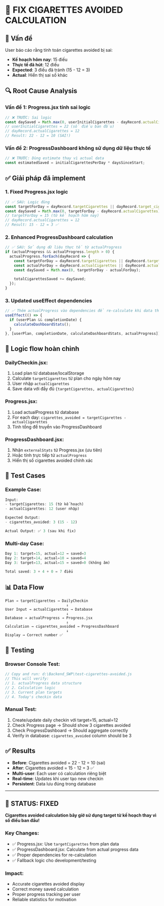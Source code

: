 # 🎯 FIX CIGARETTES AVOIDED CALCULATION

## 📝 Vấn đề

User báo cáo rằng tính toán cigarettes avoided bị sai:
- **Kế hoạch hôm nay**: 15 điếu
- **Thực tế đã hút**: 12 điếu  
- **Expected**: 3 điếu đã tránh (15 - 12 = 3)
- **Actual**: Hiển thị sai số khác

## 🔍 Root Cause Analysis

### Vấn đề 1: Progress.jsx tính sai logic
```javascript
// ❌ TRƯỚC: Sai logic
const daySaved = Math.max(0, userInitialCigarettes - dayRecord.actualCigarettes);
// userInitialCigarettes = 22 (số điếu ban đầu)
// dayRecord.actualCigarettes = 12
// Result: 22 - 12 = 10 (SAI!)
```

### Vấn đề 2: ProgressDashboard không sử dụng dữ liệu thực tế
```javascript
// ❌ TRƯỚC: Dùng estimate thay vì actual data
const estimatedSaved = initialCigarettesPerDay * daysSinceStart;
```

## ✅ Giải pháp đã implement

### 1. **Fixed Progress.jsx logic**
```javascript
// ✅ SAU: Logic đúng
const targetForDay = dayRecord.targetCigarettes || dayRecord.target_cigarettes || userInitialCigarettes;
const daySaved = Math.max(0, targetForDay - dayRecord.actualCigarettes);
// targetForDay = 15 (từ kế hoạch hôm nay)
// dayRecord.actualCigarettes = 12
// Result: 15 - 12 = 3 ✅
```

### 2. **Enhanced ProgressDashboard calculation**
```javascript
// ✅ SAU: Sử dụng dữ liệu thực tế từ actualProgress
if (actualProgress && actualProgress.length > 0) {
  actualProgress.forEach(dayRecord => {
    const targetForDay = dayRecord.targetCigarettes || dayRecord.target_cigarettes || 0;
    const actualForDay = dayRecord.actualCigarettes || dayRecord.actual_cigarettes || 0;
    const daySaved = Math.max(0, targetForDay - actualForDay);
    
    totalCigarettesSaved += daySaved;
  });
}
```

### 3. **Updated useEffect dependencies**
```javascript
// ✅ Thêm actualProgress vào dependencies để re-calculate khi data thay đổi
useEffect(() => {
  if (userPlan && completionDate) {
    calculateDashboardStats();
  }
}, [userPlan, completionDate, calculateDashboardStats, actualProgress]);
```

## 🎯 Logic flow hoàn chỉnh

### **DailyCheckin.jsx**:
1. Load plan từ database/localStorage
2. Calculate `targetCigarettes` từ plan cho ngày hôm nay
3. User nhập `actualCigarettes`
4. Save data với đầy đủ `{targetCigarettes, actualCigarettes}`

### **Progress.jsx**:
1. Load actualProgress từ database
2. For each day: `cigarettes_avoided = targetCigarettes - actualCigarettes`
3. Tính tổng để truyền vào ProgressDashboard

### **ProgressDashboard.jsx**:
1. Nhận `externalStats` từ Progress.jsx (ưu tiên)
2. Hoặc tính trực tiếp từ `actualProgress` 
3. Hiển thị số cigarettes avoided chính xác

## 🧪 Test Cases

### **Example Case**:
```javascript
Input:
- targetCigarettes: 15 (từ kế hoạch)
- actualCigarettes: 12 (user nhập)

Expected Output:
- cigarettes_avoided: 3 (15 - 12)

Actual Output: ✅ 3 (sau khi fix)
```

### **Multi-day Case**:
```javascript
Day 1: target=15, actual=12 → saved=3
Day 2: target=14, actual=10 → saved=4  
Day 3: target=13, actual=15 → saved=0 (không âm)

Total saved: 3 + 4 + 0 = 7 điếu
```

## 📊 Data Flow

```
Plan → targetCigarettes → DailyCheckin
                            ↓
User Input → actualCigarettes → Database
                            ↓
Database → actualProgress → Progress.jsx
                            ↓
Calculation → cigarettes_avoided → ProgressDashboard
                            ↓
Display → Correct number ✅
```

## 🔧 Testing

### **Browser Console Test**:
```javascript
// Copy and run: d:\Backend_SWP\test-cigarettes-avoided.js
// This will verify:
// 1. actualProgress data structure
// 2. Calculation logic
// 3. Current plan targets
// 4. Today's checkin data
```

### **Manual Test**:
1. Create/update daily checkin với target=15, actual=12
2. Check Progress page → Should show 3 cigarettes avoided
3. Check ProgressDashboard → Should aggregate correctly
4. Verify in database: `cigarettes_avoided` column should be 3

## ✅ Results

- **Before**: Cigarettes avoided = 22 - 12 = 10 (sai)
- **After**: Cigarettes avoided = 15 - 12 = 3 ✅
- **Multi-user**: Each user có calculation riêng biệt
- **Real-time**: Updates khi user tạo new checkin
- **Persistent**: Data lưu đúng trong database

---

## 🎉 **STATUS: FIXED**

**Cigarettes avoided calculation bây giờ sử dụng target từ kế hoạch thay vì số điếu ban đầu!**

### **Key Changes**:
- ✅ Progress.jsx: Use `targetCigarettes` from plan data
- ✅ ProgressDashboard.jsx: Calculate from actual progress data
- ✅ Proper dependencies for re-calculation
- ✅ Fallback logic cho development/testing

### **Impact**: 
- Accurate cigarettes avoided display
- Correct money saved calculation  
- Proper progress tracking per user
- Reliable statistics for motivation
